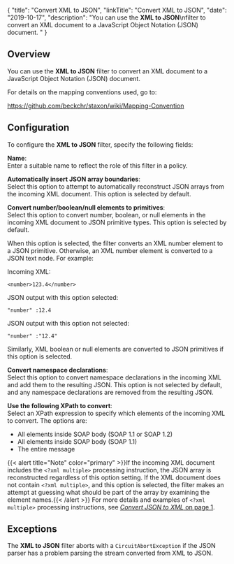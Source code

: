 {
"title": "Convert XML to JSON",
"linkTitle": "Convert XML to JSON",
"date": "2019-10-17",
"description": "You can use the **XML to JSON**\\nfilter to convert an XML document to a JavaScript Object Notation (JSON) document. "
}
﻿
<div id="p_conversion_xml_to_json_overview">

Overview
--------

You can use the **XML to JSON**
filter to convert an XML document to a JavaScript Object Notation (JSON) document.

For details on the mapping conventions used, go to:

<https://github.com/beckchr/staxon/wiki/Mapping-Convention>

</div>

<div id="p_conversion_xml_to_json_conf">

Configuration
-------------

To configure the **XML to JSON**
filter, specify the following fields:

**Name**:\
Enter a suitable name to reflect the role of this filter in a policy.

**Automatically insert JSON array boundaries**:\
Select this option to attempt to automatically reconstruct JSON arrays from the incoming XML document. This option is selected by default.

**Convert number/boolean/null elements to primitives**:\
Select this option to convert number, boolean, or null elements in the incoming XML document to JSON primitive types. This option is selected by default.

When this option is selected, the filter converts an XML number element to a JSON primitive. Otherwise, an XML number element is converted to a JSON text node. For example:

Incoming XML:

    <number>123.4</number>

JSON output with this option selected:

    "number" :12.4

JSON output with this option not selected:

    "number" :"12.4"

Similarly, XML boolean or null elements are converted to JSON primitives if this option is selected.

**Convert namespace declarations**:\
Select this option to convert namespace declarations in the incoming XML and add them to the resulting JSON. This option is not selected by default, and any namespace declarations are removed from the resulting JSON.

**Use the following XPath to convert**:\
Select an XPath expression to specify which elements of the incoming XML to convert. The options are:

-   All elements inside SOAP body (SOAP 1.1 or SOAP 1.2)
-   All elements inside SOAP body (SOAP 1.1)
-   The entire message

{{< alert title="Note" color="primary" >}}If the incoming XML document includes the `<?xml multiple>`
processing instruction, the JSON array is reconstructed regardless of this option setting. If the XML document does not contain `<?xml multiple>`, and this option is selected, the filter makes an attempt at guessing what should be part of the array by examining the element names.{{< /alert >}}
For more details and examples of `<?xml multiple>`
processing instructions, see [*Convert JSON to XML* on page 1](conversion_json_to_xml.htm).

Exceptions
----------

The **XML to JSON** filter aborts with a `CircuitAbortException` if the JSON parser has a problem parsing the stream converted from XML to JSON.

</div>
